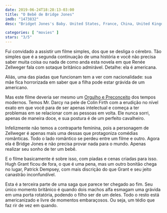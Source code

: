 ```yaml
---
date: 2019-06-24T18:28:13-03:00
title: "O Bebê de Bridge Jones"
imdb: "1473832"
desc: "Bridget Jones's Baby. United States, France, China, United Kingdom, 2016. Dirigido por Sharon Maguire, escrito por Helen Fielding, Dan Mazer, Emma Thompson. Com Renée Zellweger, Colin Firth, Patrick Dempsey e Emma Thompson."

categories: [ "movies" ]
stars: "3/5"
---
```

Fui convidado a assistir um filme simples, dos que se desliga o cérebro. Tão simples que é a segunda continuação de uma história e você não precisa saber muita coisa ou nada de como anda esta novela em que Renée Zellweger fala com sotaque britânico admirável. Detalhe: ela é americana.

Aliás, uma das piadas que funcionam tem a ver com nacionalidade: sua mãe fica horrorizada em saber que a filha pode estar grávida de um americano.

Mas este filme deveria ser mesmo um [Orgulho e Preconceito](../movies/orgulho-e-preconceito) dos tempos modernos. Temos Mr. Darcy na pele de Colin Firth com a erudição no nível exato em que você para de ser apenas intelectual e começa a ter problemas em se relacionar com as pessoas em volta. Ele nunca sorri, apenas de maneira doce, e sua postura é de um perfeito cavalheiro.

Infelizmente não temos a contraparte feminina, pois a personagem de Zellweger é apenas mais uma dessas que protagoniza comédias românticas. Todo o lado romântico se perdeu entre um filme e outro. Agora ela é Bridge Jones e não precisa provar nada para o mundo. Apenas realizar seu sonho de ter um bebê.

E o filme basicamente é sobre isso, com piadas e cenas criadas para isso. Hugh Grant ficou de fora, o que é uma pena, mas um outro bonitão chega no lugar, Patrick Dempsey, com mais discrição do que Grant e seu jeito canastrão inconfundível.

Esta é a terceira parte de uma saga que parece ter chegado ao fim. Seu único momento britânico é quando dois machos alfa esmagam uma grávida em uma porta rotatória, podendo o filho ser de um deles. Todo o resto está americanizado e livre de momentos embaraçosos. Ou seja, um tédio que faz rir de vez em quando.
